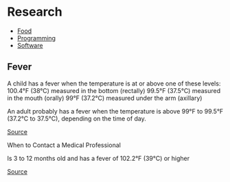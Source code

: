 # Research

- [Food](Food.md)
- [Programming](Programming.md)
- [Software](Software.md)

## Fever

A child has a fever when the temperature is at or above one of these levels:
100.4°F (38°C) measured in the bottom (rectally)
99.5°F (37.5°C) measured in the mouth (orally)
99°F (37.2°C) measured under the arm (axillary)

An adult probably has a fever when the temperature is above 99°F to 99.5°F (37.2°C to 37.5°C), depending on the time of day.

[Source](https://www.pennmedicine.org/for-patients-and-visitors/patient-information/conditions-treated-a-to-z/fever)

When to Contact a Medical Professional

Is 3 to 12 months old and has a fever of 102.2°F (39°C) or higher

[Source](https://www.pennmedicine.org/for-patients-and-visitors/patient-information/conditions-treated-a-to-z/fever)

